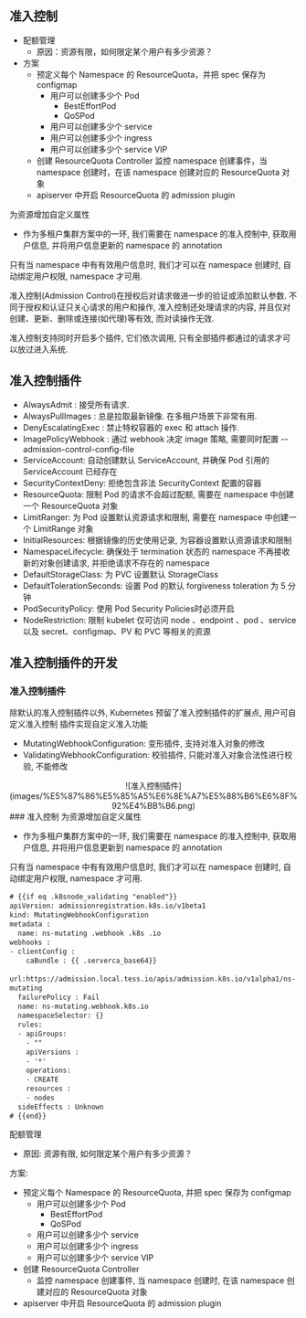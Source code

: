 ## 准入控制
- 配额管理
    - 原因：资源有限，如何限定某个用户有多少资源？
- 方案
    - 预定义每个 Namespace 的 ResourceQuota，并把 spec 保存为 configmap
        - 用户可以创建多少个 Pod
            - BestEffortPod
            - QoSPod
        - 用户可以创建多少个 service
        - 用户可以创建多少个 ingress
        - 用户可以创建多少个 service VIP
    - 创建 ResourceQuota Controller
        监控 namespace 创建事件，当 namespace 创建时，在该 namespace 创建对应的 ResourceQuota 对象
    - apiserver 中开启 ResourceQuota 的 admission plugin


为资源增加自定义属性

- 作为多租户集群方案中的一环, 我们需要在 namespace 的准入控制中, 获取用户信息, 并将用户信息更新的 namespace 的 annotation

只有当 namespace 中有有效用户信息时, 我们才可以在 namespace 创建时, 自动绑定用户权限, namespace 才可用. 

准入控制(Admission Control)在授权后对请求做进一步的验证或添加默认参数. 不同于授权和认证只关心请求的用户和操作, 准入控制还处理请求的内容, 并且仅对创建、更新、删除或连接(如代理)等有效, 而对读操作无效. 

准入控制支持同时开启多个插件, 它们依次调用, 只有全部插件都通过的请求才可以放过进入系统. 

## 准入控制插件

- AlwaysAdmit : 接受所有请求. 
- AlwaysPullImages : 总是拉取最新镜像. 在多租户场景下非常有用. 
- DenyEscalatingExec : 禁止特权容器的 exec 和 attach 操作. 
- ImagePolicyWebhook : 通过 webhook 决定 image 策略, 需要同时配置 --admission-control-config-file
- ServiceAccount: 自动创建默认 ServiceAccount, 并确保 Pod 引用的 ServiceAccount 已经存在
- SecurityContextDeny: 拒绝包含非法 SecurityContext 配置的容器
- ResourceQuota: 限制 Pod 的请求不会超过配额, 需要在 namespace 中创建一个 ResourceQuota 对象
- LimitRanger: 为 Pod 设置默认资源请求和限制, 需要在 namespace 中创建一个 LimitRange 对象
- InitialResources: 根据镜像的历史使用记录, 为容器设置默认资源请求和限制
- NamespaceLifecycle: 确保处于 termination 状态的 namespace 不再接收新的对象创建请求, 并拒绝请求不存在的 namespace
- DefaultStorageClass: 为 PVC 设置默认 StorageClass
- DefaultTolerationSeconds: 设置 Pod 的默认 forgiveness toleration 为 5 分钟
- PodSecurityPolicy: 使用 Pod Security Policies时必须开启
- NodeRestriction: 限制 kubelet 仅可访问 node 、endpoint 、pod 、service 以及 secret、configmap、PV 和 PVC 等相关的资源

## 准入控制插件的开发
### 准入控制插件
除默认的准入控制插件以外, Kubernetes 预留了准入控制插件的扩展点, 用户可自定义准入控制 插件实现自定义准入功能

- MutatingWebhookConfiguration: 变形插件, 支持对准入对象的修改
- ValidatingWebhookConfiguration: 校验插件, 只能对准入对象合法性进行校验, 不能修改

<center>![准入控制插件](images/%E5%87%86%E5%85%A5%E6%8E%A7%E5%88%B6%E6%8F%92%E4%BB%B6.png)</center>
### 准入控制
为资源增加自定义属性

- 作为多租户集群方案中的一环, 我们需要在 namespace 的准入控制中, 获取用户信息, 并将用户信息更新到 namespace 的 annotation

只有当 namespace 中有有效用户信息时, 我们才可以在 namespace 创建时, 自动绑定用户权限, namespace 才可用. 
```
# {{if eq .k8snode_validating "enabled"}}
apiVersion: admissionregistration.k8s.io/v1beta1
kind: MutatingWebhookConfiguration
metadata :
  name: ns-mutating .webhook .k8s .io
webhooks :
- clientConfig :
    caBundle : {{ .serverca_base64}}
    url:https://admission.local.tess.io/apis/admission.k8s.io/v1alpha1/ns-mutating
  failurePolicy : Fail
  name: ns-mutating.webhook.k8s.io
  namespaceSelector: {}
  rules:
  - apiGroups:
    - ""
    apiVersions :
    - '*'      
    operations:
    - CREATE
    resources :
    - nodes
  sideEffects : Unknown
# {{end}}

```
配额管理

- 原因: 资源有限, 如何限定某个用户有多少资源？

方案: 

- 预定义每个 Namespace 的 ResourceQuota, 并把 spec 保存为 configmap
    - 用户可以创建多少个 Pod
        - BestEffortPod
        - QoSPod
    - 用户可以创建多少个 service
    - 用户可以创建多少个 ingress
    - 用户可以创建多少个 service VIP
- 创建 ResourceQuota Controller
    - 监控 namespace 创建事件, 当 namespace 创建时, 在该 namespace 创建对应的 ResourceQuota 对象
- apiserver 中开启 ResourceQuota 的 admission plugin
